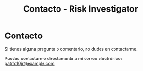 ﻿---
layout: default
title: Contacto - Risk Investigator
---

# Contacto

Si tienes alguna pregunta o comentario, no dudes en contactarme.

Puedes contactarme directamente a mi correo electrónico: [patr1c10jr@example.com](mailto:patr1c10jr@example.com)